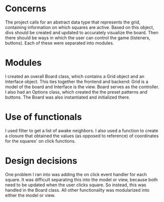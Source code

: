 Concerns
===================
The project calls for an abstract data type that represents the grid, containing information on which squares are active. Based on this object, divs should be created and updated to accurately visualize the board. Then there should be ways in which the user can control the game (listeners, buttons). Each of these were separated into modules.

Modules
===================
I created an overall Board class, which contains a Grid object and an Interface object. This ties together the frontend and backend: Grid is a model of the board and Interface is the view. Board serves as the controller. I also had an Options class, which created the the preset patterns and buttons. The Board was also instantiated and initialized there. 

Use of functionals
==================
I used filter to get a list of awake neighbors. I also used a function to create a closure that obtained the values (as opposed to reference) of coordinates for the squares' on click functions.

Design decisions
==================
One problem I ran into was adding the on click event handler for each square. It was difficult separating this into the model or view, because both need to be updated when the user clicks square. So instead, this was handled in the Board class. All other functionality was modularized into either the model or view. 